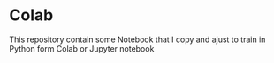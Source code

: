 # Colab
This repository contain some Notebook that I copy and ajust to train in Python form Colab or Jupyter notebook
